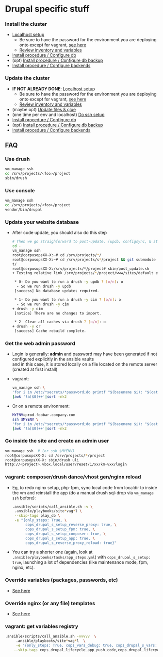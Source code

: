 # Drupal specific stuff

### <a name="install_cluster"/>Install the cluster
- [Localhost setup](deploy.md#prepare)
    - Be sure to have the password for the environment you are deploying onto except for vagrant, [see here](deploy.md#setupvault)
    - [Review inventory and variables](deploy.md#managevault)
- [Install procedure / Configure db](deploy.md#install_db)
- (opt) [Install procedure / Configure db backup](deploy.md#install_db_backup)
- [Install procedure / Configure backends](deploy.md#install_app)

### <a name="update_cluster"/>Update the cluster
- **IF NOT ALREADY DONE**: [Localhost setup](deploy.md#prepare)
    - Be sure to have the password for the environment you are deploying onto except for vagrant, [see here](deploy.md#setupvault)
    - [Review inventory and variables](deploy.md#managevault)
- (maybe opt) [Update files & glue](deploy.md#code_sync)
- (one time per env and localhost) [Do ssh setup](deploy.md#sshdeploysetup)
- [Install procedure / Configure db](deploy.md#install_db)
- (opt) [Install procedure / Configure db backup](deploy.md#install_db_backup)
- [Install procedure / Configure backends](deploy.md#install_app)


## FAQ
### <a name="drush"/>Use drush
```sh
vm_manage ssh
cd /srv/projects/<foo>/project
sbin/drush
```

### <a name="dconsole"/>Use console
```sh
vm_manage ssh
cd /srv/projects/<foo>/project
vendor/bin/drupal
```

### <a name="ddbup"/>Update your website database
- After code update, you should also do this step

    ```sh
    # Then we go straighforward to post-update, (updb, configsync, & stuff)
    cd -
    vm_manage ssh
    root@corpusopsXX-X:~# cd /srv/projects/*/
    root@corpusopsXX-X:~# cd /srv/projects/s*/project && git submodule init
    t/
    root@corpusopsXX-X:/srv/projects/*/project# sbin/post_update.sh
    + Testing relative link /srv/projects/*/project/www/sites/default exists

     * 0- Do you want to run a drush -y updb ? [o/n]: o
      - So we run drush -y updb
     [success] No database updates required.

     * 1- Do you want to run a drush -y cim ? [o/n]: o
      - So we run drush -y cim
    + drush -y cim
     [notice] There are no changes to import.

     * 2- Clear all caches via drush ? [o/n]: o
    + drush -y cr
     [success] Cache rebuild complete.
    ```

### <a name="password"/>Get the web admin password
- Login is generally: **admin** and password may have been generated if not configured explicitly in the ansible vaults<br/>
  and in this case, it is stored locally on a file located on the remote server (created at first install)
- vagrant:

    ```sh
    vm_manage ssh \
    'for i in /etc/*secrets/*password;do printf "$(basename $i): "$(cat $i)\\n;done'\
    |awk '!a[$0]++'|sort -nk2
    ```
- Or on a remote environment:

    ```sh
    MYENV=prod-foobar.company.com
    ssh $MYENV \
    'for i in /etc/*secrets/*password;do printf "$(basename $i): "$(cat $i)\\n;done'\
    |awk '!a[$0]++'|sort -nk2
    ```

### <a name="duli"/>Go inside the site and create an admin user
```sh
vm_manage ssh  # (or ssh $MYENV)
root@corpusopsXX-X: cd /srv/projects/*/project
root@corpusopsXX-X: sbin/drush uli
http://<project>.vbox.local/user/reset/1/xx/km-vxx/login
```

### <a name="vagredo"/> vagrant: composer/drush dance/vhost gen/nginx reload
- Eg, to redo nginx setup, php-fpm, sync local code from localdir to inside the vm and
  reinstall the app (do a manual drush sql-drop via ``vm_manage ssh`` before):

    ```sh
    .ansible/scripts/call_ansible.sh -v \
     .ansible/playbooks/site*vag*l \
     --skip-tags play_db \
     -e "{only_steps: True, \
          cops_drupal_s_setup_reverse_proxy: true, \
          cops_drupal_s_setup_fpm: true, \
          cops_drupal_s_setup_composer: true, \
          cops_drupal_s_setup_app: true, \
          cops_drupal_s_reverse_proxy_reload: true}"
    ```
- You can try a shorter one (again, look at ``.ansible/playbooks/tasks/app_steps.yml``) with `cops_drupal_s_setup: true`, launching a lot of dependencies (like maintenance mode, fpm, nginx, etc).

### <a name="varsedit"/>Override variables (packages, passwords, etc)
- [See here](usage.md#varswherehow)

### <a name="templatesedit"/>Override nginx (or any file) templates
- [See here](usage.md#ansibletemplates)


### <a name="seevar"/> vagrant: get variables registry
```sh
.ansible/scripts/call_ansible.sh -vvvvv  \
	 .ansible/playbooks/site*vag*l  \
	 -e "{only_steps: True, cops_vars_debug: true, cops_drupal_s_vars: true}" \
	--skip-tags cops_drupal_lifecycle_app_push_code,cops_drupal_lifecycle_app_setup
```
